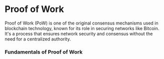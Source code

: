 # Proof of Work
Proof of Work (PoW) is one of the original consensus mechanisms used in blockchain technology, known for its role in securing networks like Bitcoin. It's a process that ensures network security and consensus without the need for a centralized authority.

### Fundamentals of Proof of Work
